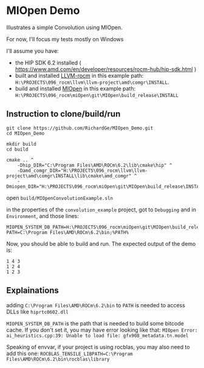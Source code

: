 # MIOpen Demo

Illustrates a simple Convolution using MIOpen.

For now, I'll focus my tests mostly on Windows

I'll assume you have:
- the HIP SDK 6.2 installed ( https://www.amd.com/en/developer/resources/rocm-hub/hip-sdk.html )
- built and installed [LLVM-rocm](https://github.com/ROCm/llvm-project/) in this example path: `H:\PROJECTS\096_rocm\llvm\llvm-project\amd\comgr\INSTALL`.
- build and installed [MIOpen](https://github.com/ROCm/MIOpen) in this example path: `H:\PROJECTS\096_rocm\miOpen\git\MIOpen\build_release\INSTALL`


## Instruction to clone/build/run

```
git clone https://github.com/RichardGe/MIOpen_Demo.git
cd MIOpen_Demo

mkdir build
cd build

cmake .. ^
    -Dhip_DIR="C:\Program Files\AMD\ROCm\6.2\lib\cmake\hip" ^
    -Damd_comgr_DIR="H:\PROJECTS\096_rocm\llvm\llvm-project\amd\comgr\INSTALL\lib\cmake\amd_comgr" ^
    -Dmiopen_DIR="H:\PROJECTS\096_rocm\miOpen\git\MIOpen\build_release\INSTALL\lib\cmake\miopen"

```

open `build/MIOpenConvolutionExample.sln`

in the properties of the `convolution_example` project, got to `Debugging` and in `Environment`, and those lines:

```
MIOPEN_SYSTEM_DB_PATH=H:\PROJECTS\096_rocm\miOpen\git\MIOpen\build_release\INSTALL\bin
PATH=C:\Program Files\AMD\ROCm\6.2\bin;%PATH%
```

Now, you should be able to build and run.
The expected output of the demo is:
```
1 4 3
1 2 4
1 2 3
```

## Explainations

adding `C:\Program Files\AMD\ROCm\6.2\bin` to `PATH` is needed to access DLLs like `hiprtc0602.dll`

`MIOPEN_SYSTEM_DB_PATH` is the path that is needed to build some bitcode cache. If you don't set it, you may have error looking like that:
`MIOpen Error: ai_heuristics.cpp:39: Unable to load file: gfx908_metadata.tn.model`

Speaking of envvar, if your project is using rocblas, you may also need to add this one:
`ROCBLAS_TENSILE_LIBPATH=C:\Program Files\AMD\ROCm\6.2\bin\rocblas\library`

